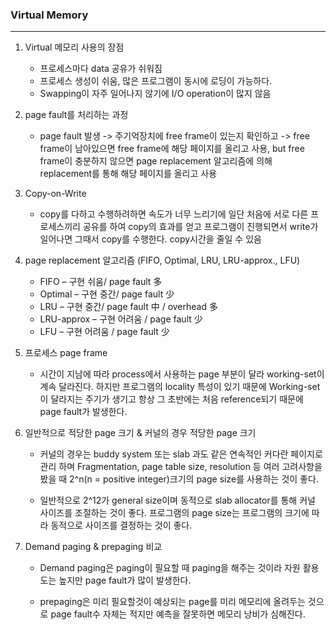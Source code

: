 ### Virtual Memory
-------------------------------------------
1. Virtual 메모리 사용의 장점
    - 프로세스마다 data 공유가 쉬워짐
    - 프로세스 생성이 쉬움, 많은 프로그램이 동시에 로딩이 가능하다.
    - Swapping이 자주 일어나지 않기에 I/O operation이 많지 않음

2. page fault를 처리하는 과정
    - page fault 발생 -> 주기억장치에 free frame이 있는지 확인하고 -> free frame이 남아있으면 free frame에 해당 페이지를 올리고 사용, but free frame이 충분하지 않으면 page replacement 알고리즘에 의해 replacement를 통해 해당 페이지를 올리고 사용

3. Copy-on-Write
    - copy를 다하고 수행하려하면 속도가 너무 느리기에 일단 처음에 서로 다른 프로세스끼리 공유를 하여 copy의 효과를 얻고 프로그램이 진행되면서 write가 일어나면 그때서 copy를 수행한다. copy시간을 줄일 수 있음

4. page replacement 알고리즘 (FIFO, Optimal, LRU, LRU-approx., LFU)
    - FIFO – 구현 쉬움/ page fault 多
    - Optimal – 구현 중간/ page fault 少
    - LRU – 구현 중간/ page fault 中 / overhead 多
    - LRU-approx – 구현 어려움 / page fault 少
    - LFU – 구현 어려움 / page fault 少

5. 프로세스 page frame
    - 시간이 지남에 따라 process에서 사용하는 page 부분이 달라 working-set이 계속 달라진다. 하지만 프로그램의 locality 특성이 있기 때문에 Working-set이 달라지는 주기가 생기고 항상 그 초반에는 처음 reference되기 때문에 page fault가 발생한다.

6. 일반적으로 적당한 page 크기 & 커널의 경우 적당한 page 크기
    - 커널의 경우는 buddy system 또는 slab 과도 같은 연속적인 커다란 페이지로 관리 하며 Fragmentation, page table size, resolution 등 여러 고려사항을 봤을 때 2^n(n = positive integer)크기의 page size를 사용하는 것이 좋다.

    - 일반적으로 2^12가 general size이며 동적으로 slab allocator를 통해 커널 사이즈를 조절하는 것이 좋다. 프로그램의 page size는 프로그램의 크기에 따라 동적으로 사이즈를 결정하는 것이 좋다.

7. Demand paging & prepaging 비교
    - Demand paging은 paging이 필요할 때 paging을 해주는 것이라 자원 활용도는 높지만 page fault가 많이 발생한다.

    - prepaging은 미리 필요할것이 예상되는 page를 미리 메모리에 올려두는 것으로 page fault수 자체는 적지만 예측을 잘못하면 메모리 낭비가 심해진다.